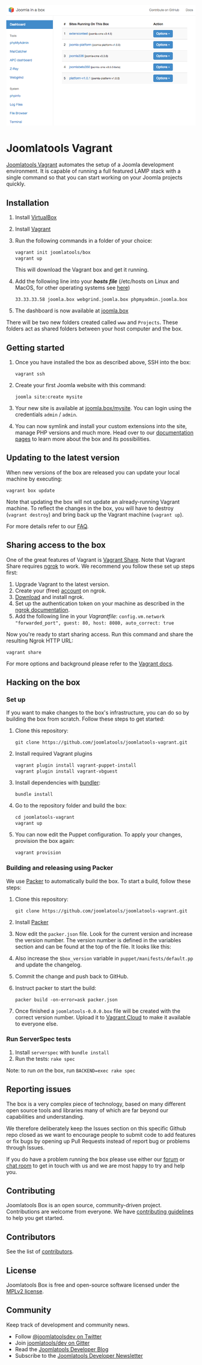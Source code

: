 ![Screenshot](/screenshot.png?raw=true)

# Joomlatools Vagrant

[Joomlatools Vagrant] automates the setup of a Joomla development environment. It is capable of running a full featured LAMP stack with a single command so that you can start working on your Joomla projects quickly.

## Installation

1. Install [VirtualBox](http://www.virtualbox.org/)

1. Install [Vagrant](http://www.vagrantup.com/)

1. Run the following commands in a folder of your choice:

    ```
    vagrant init joomlatools/box
    vagrant up
    ```

    This will download the Vagrant box and get it running.

1. Add the following line into your ***hosts file*** (/etc/hosts on Linux and MacOS, for other operating systems see [here](http://en.wikipedia.org/wiki/Hosts_(file)#Location_in_the_file_system))

    ```
    33.33.33.58 joomla.box webgrind.joomla.box phpmyadmin.joomla.box
    ```

1. The dashboard is now available at [joomla.box](http://joomla.box)

There will be two new folders created called `www` and `Projects`. These folders act as shared folders between your host computer and the box.

## Getting started

1. Once you have installed the box as described above, SSH into the box:

    ```
    vagrant ssh
    ```

1. Create your first Joomla website with this command:

    ```
    joomla site:create mysite
    ```

1. Your new site is available at [joomla.box/mysite](http://joomla.box/mysite). You can login using the credentials  `admin` / `admin`.

1. You can now symlink and install your custom extensions into the site, manage PHP versions and much more. Head over to our [documentation pages][Joomlatools Vagrant] to learn more about the box and its possibilities.

## Updating to the latest version

When new versions of the box are released you can update your local machine by executing:

```
vagrant box update
```

Note that updating the box will not update an already-running Vagrant machine. To reflect the changes in the box, you will have to destroy (`vagrant destroy`) and bring back up the Vagrant machine (`vagrant up`).

For more details refer to our [FAQ](https://www.joomlatools.com/developer/tools/vagrant/faq/#how-can-i-update-the-box-to-the-latest-version).

## Sharing access to the box

One of the great features of Vagrant is [Vagrant Share](https://docs.vagrantup.com/v2/share/index.html). Note that Vagrant Share requires [ngrok](https://ngrok.com/) to work. We recommend you follow these set up steps first:

1. Upgrade Vagrant to the latest version.
1. Create your (free) [account](https://dashboard.ngrok.com/user/signup) on ngrok.
1. [Download](https://ngrok.com/download) and install ngrok.
1. Set up the authentication token on your machine as described in the [ngrok documentation](https://ngrok.com/docs/2#authtoken).
1. Add the following line in your _Vagrantfile_: `config.vm.network "forwarded_port", guest: 80, host: 8080, auto_correct: true`

Now you're ready to start sharing access. Run this command and share the resulting Ngrok HTTP URL:

```
vagrant share
```

For more options and background please refer to the [Vagrant docs](https://docs.vagrantup.com/v2/share/index.html).

## Hacking on the box

### Set up

If you want to make changes to the box's infrastructure, you can do so by building the box from scratch. Follow these steps to get started:

1. Clone this repository:

    ```
    git clone https://github.com/joomlatools/joomlatools-vagrant.git
    ```

1. Install required Vagrant plugins

    ```
    vagrant plugin install vagrant-puppet-install
    vagrant plugin install vagrant-vbguest
    ```

1. Install dependencies with [bundler](http://bundler.io/):

   ```
   bundle install
   ```

1. Go to the repository folder and build the box:

    ```
    cd joomlatools-vagrant
    vagrant up
    ```

1. You can now edit the Puppet configuration. To apply your changes, provision the box again:

    ```
    vagrant provision
    ```

### Building and releasing using Packer

We use [Packer](https://www.packer.io/) to automatically build the box. To start a build, follow these steps:

1. Clone this repository:

    ```
    git clone https://github.com/joomlatools/joomlatools-vagrant.git
    ```

1. Install [Packer](https://www.packer.io/)
1. Now edit the `packer.json` file. Look for the current version and increase the version number.
The version number is defined in the variables section and can be found at the top of the file. It looks like this:
1. Also increase the `$box_version` variable in `puppet/manifests/default.pp` and update the changelog.
1. Commit the change and push back to GitHub.
1. Instruct packer to start the build:

    ```
    packer build -on-error=ask packer.json
    ```
    
1. Once finished a `joomlatools-0.0.0.box` file will be created with the correct version number. Upload it to [Vagrant Cloud](https://app.vagrantup.com/) to make it available to everyone else.

### Run ServerSpec tests

1. Install `serverspec` with `bundle install`
2. Run the tests: `rake spec`

Note: to run _on_ the box, run `BACKEND=exec rake spec`

## Reporting issues

The box is a very complex piece of technology, based on many different open source tools and libraries many of which are far beyond our capabilities and understanding.

We therefore deliberately keep the Issues section on this specific Github repo closed as we want to encourage people to submit code to add features or fix bugs by opening up Pull Requests instead of report bug or problems through Issues.

If you do have a problem running the box please use either our [forum](https://groups.google.com/forum/#!forum/joomlatools-dev) or [chat room](http://gitter.im/joomlatools/dev) to get in touch with us and we are most happy to try and help you.

## Contributing

Joomlatools Box is an open source, community-driven project. Contributions are welcome from everyone.
We have [contributing guidelines](CONTRIBUTING.md) to help you get started.

## Contributors

See the list of [contributors](https://github.com/joomlatools/joomlatools-vagrant/contributors).

## License

Joomlatools Box is free and open-source software licensed under the [MPLv2 license](LICENSE.txt).

## Community

Keep track of development and community news.

* Follow [@joomlatoolsdev on Twitter](https://twitter.com/joomlatoolsdev)
* Join [joomlatools/dev on Gitter](http://gitter.im/joomlatools/dev)
* Read the [Joomlatools Developer Blog](https://www.joomlatools.com/developer/blog/)
* Subscribe to the [Joomlatools Developer Newsletter](https://www.joomlatools.com/developer/newsletter/)

[Joomlatools Vagrant]: https://www.joomlatools.com/developer/tools/vagrant/

